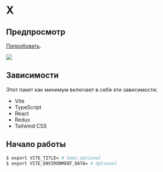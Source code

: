 # X

## Предпросмотр
[Попробовать](https://vladimircreator.github.io/Packages/x/).

![](../static/x/x.gif)

## Зависимости
Этот пакет как минимум включает в себя эти зависимости:

- Vite
- TypeScript
- React
- Redux
- Tailwind CSS

## Начало работы

```bash
$ export VITE_TITLE= # Semi-optional
$ export VITE_ENVIRONMENT_DATA= # Optional
```
